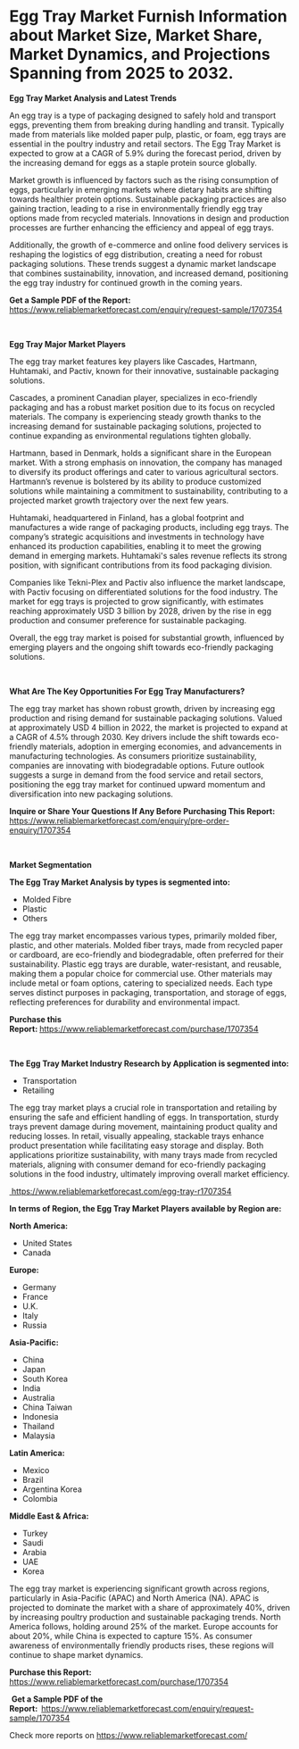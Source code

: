 <p><h1>Egg Tray Market Furnish Information about Market Size, Market Share, Market Dynamics, and Projections Spanning from 2025 to 2032.</h1></p><p><strong>Egg Tray Market Analysis and Latest Trends</strong></p>
<p><p>An egg tray is a type of packaging designed to safely hold and transport eggs, preventing them from breaking during handling and transit. Typically made from materials like molded paper pulp, plastic, or foam, egg trays are essential in the poultry industry and retail sectors. The Egg Tray Market is expected to grow at a CAGR of 5.9% during the forecast period, driven by the increasing demand for eggs as a staple protein source globally.</p><p>Market growth is influenced by factors such as the rising consumption of eggs, particularly in emerging markets where dietary habits are shifting towards healthier protein options. Sustainable packaging practices are also gaining traction, leading to a rise in environmentally friendly egg tray options made from recycled materials. Innovations in design and production processes are further enhancing the efficiency and appeal of egg trays. </p><p>Additionally, the growth of e-commerce and online food delivery services is reshaping the logistics of egg distribution, creating a need for robust packaging solutions. These trends suggest a dynamic market landscape that combines sustainability, innovation, and increased demand, positioning the egg tray industry for continued growth in the coming years.</p></p>
<p><strong>Get a Sample PDF of the Report:&nbsp;</strong> <a href="https://www.reliablemarketforecast.com/enquiry/request-sample/1707354?utm_campaign=3120&utm_medium=2&utm_source=Github&utm_content=ia&utm_term=04042025&utm_id=egg-tray">https://www.reliablemarketforecast.com/enquiry/request-sample/1707354</a></p>
<p>&nbsp;</p>
<p><strong>Egg Tray Major Market Players</strong></p>
<p><p>The egg tray market features key players like Cascades, Hartmann, Huhtamaki, and Pactiv, known for their innovative, sustainable packaging solutions. </p><p>Cascades, a prominent Canadian player, specializes in eco-friendly packaging and has a robust market position due to its focus on recycled materials. The company is experiencing steady growth thanks to the increasing demand for sustainable packaging solutions, projected to continue expanding as environmental regulations tighten globally. </p><p>Hartmann, based in Denmark, holds a significant share in the European market. With a strong emphasis on innovation, the company has managed to diversify its product offerings and cater to various agricultural sectors. Hartmann’s revenue is bolstered by its ability to produce customized solutions while maintaining a commitment to sustainability, contributing to a projected market growth trajectory over the next few years.</p><p>Huhtamaki, headquartered in Finland, has a global footprint and manufactures a wide range of packaging products, including egg trays. The company’s strategic acquisitions and investments in technology have enhanced its production capabilities, enabling it to meet the growing demand in emerging markets. Huhtamaki's sales revenue reflects its strong position, with significant contributions from its food packaging division.</p><p>Companies like Tekni-Plex and Pactiv also influence the market landscape, with Pactiv focusing on differentiated solutions for the food industry. The market for egg trays is projected to grow significantly, with estimates reaching approximately USD 3 billion by 2028, driven by the rise in egg production and consumer preference for sustainable packaging.</p><p>Overall, the egg tray market is poised for substantial growth, influenced by emerging players and the ongoing shift towards eco-friendly packaging solutions.</p></p>
<p>&nbsp;</p>
<p><strong>What Are The Key Opportunities For Egg Tray Manufacturers?</strong></p>
<p><p>The egg tray market has shown robust growth, driven by increasing egg production and rising demand for sustainable packaging solutions. Valued at approximately USD 4 billion in 2022, the market is projected to expand at a CAGR of 4.5% through 2030. Key drivers include the shift towards eco-friendly materials, adoption in emerging economies, and advancements in manufacturing technologies. As consumers prioritize sustainability, companies are innovating with biodegradable options. Future outlook suggests a surge in demand from the food service and retail sectors, positioning the egg tray market for continued upward momentum and diversification into new packaging solutions.</p></p>
<p><strong>Inquire or Share Your Questions If Any Before Purchasing This Report:</strong> <a href="https://www.reliablemarketforecast.com/enquiry/pre-order-enquiry/1707354?utm_campaign=3120&utm_medium=2&utm_source=Github&utm_content=ia&utm_term=04042025&utm_id=egg-tray">https://www.reliablemarketforecast.com/enquiry/pre-order-enquiry/1707354</a></p>
<p>&nbsp;</p>
<p><strong>Market Segmentation</strong></p>
<p><strong>The Egg Tray Market Analysis by types is segmented into:</strong></p>
<p><ul><li>Molded Fibre</li><li>Plastic</li><li>Others</li></ul></p>
<p><p>The egg tray market encompasses various types, primarily molded fiber, plastic, and other materials. Molded fiber trays, made from recycled paper or cardboard, are eco-friendly and biodegradable, often preferred for their sustainability. Plastic egg trays are durable, water-resistant, and reusable, making them a popular choice for commercial use. Other materials may include metal or foam options, catering to specialized needs. Each type serves distinct purposes in packaging, transportation, and storage of eggs, reflecting preferences for durability and environmental impact.</p></p>
<p><strong>Purchase this Report:&nbsp;</strong><a href="https://www.reliablemarketforecast.com/purchase/1707354?utm_campaign=3120&utm_medium=2&utm_source=Github&utm_content=ia&utm_term=04042025&utm_id=egg-tray">https://www.reliablemarketforecast.com/purchase/1707354</a></p>
<p>&nbsp;</p>
<p><strong>The Egg Tray Market Industry Research by Application is segmented into:</strong></p>
<p><ul><li>Transportation</li><li>Retailing</li></ul></p>
<p><p>The egg tray market plays a crucial role in transportation and retailing by ensuring the safe and efficient handling of eggs. In transportation, sturdy trays prevent damage during movement, maintaining product quality and reducing losses. In retail, visually appealing, stackable trays enhance product presentation while facilitating easy storage and display. Both applications prioritize sustainability, with many trays made from recycled materials, aligning with consumer demand for eco-friendly packaging solutions in the food industry, ultimately improving overall market efficiency.</p></p>
<p><a href="https://www.reliablemarketforecast.com/egg-tray-r1707354?utm_campaign=3120&utm_medium=2&utm_source=Github&utm_content=ia&utm_term=04042025&utm_id=egg-tray">&nbsp;https://www.reliablemarketforecast.com/egg-tray-r1707354</a></p>
<p><strong>In terms of Region, the Egg Tray Market Players available by Region are:</strong></p>
<p>
    <p> <strong> North America: </strong>
        <ul>
            <li>United States</li>
            <li>Canada</li>
        </ul>
        </p> 
    <p> <strong> Europe: </strong>
        <ul>
            <li>Germany</li>
            <li>France</li>
            <li>U.K.</li>
            <li>Italy</li>
            <li>Russia</li>
        </ul>
        </p> 
    <p> <strong> Asia-Pacific: </strong>
        <ul>
            <li>China</li>
            <li>Japan</li>
            <li>South Korea</li>
            <li>India</li>
            <li>Australia</li>
            <li>China Taiwan</li>
            <li>Indonesia</li>
            <li>Thailand</li>
            <li>Malaysia</li>
        </ul>
        </p> 
    <p> <strong> Latin America: </strong>
        <ul>
            <li>Mexico</li>
            <li>Brazil</li>
            <li>Argentina Korea</li>
            <li>Colombia</li>
        </ul>
        </p> 
    <p> <strong> Middle East & Africa: </strong>
        <ul>
            <li>Turkey</li>
            <li>Saudi</li>
            <li>Arabia</li>
            <li>UAE</li>
            <li>Korea</li>
        </ul>
    </p>
    </p>
<p><p>The egg tray market is experiencing significant growth across regions, particularly in Asia-Pacific (APAC) and North America (NA). APAC is projected to dominate the market with a share of approximately 40%, driven by increasing poultry production and sustainable packaging trends. North America follows, holding around 25% of the market. Europe accounts for about 20%, while China is expected to capture 15%. As consumer awareness of environmentally friendly products rises, these regions will continue to shape market dynamics.</p></p>
<p><strong>Purchase this Report: </strong><a href="https://www.reliablemarketforecast.com/purchase/1707354?utm_campaign=3120&utm_medium=2&utm_source=Github&utm_content=ia&utm_term=04042025&utm_id=egg-tray">https://www.reliablemarketforecast.com/purchase/1707354</a></p>
<p>&nbsp;<strong>Get a Sample PDF of the Report:&nbsp;&nbsp;</strong><a href="https://www.reliablemarketforecast.com/enquiry/request-sample/1707354?utm_campaign=3120&utm_medium=2&utm_source=Github&utm_content=ia&utm_term=04042025&utm_id=egg-tray">https://www.reliablemarketforecast.com/enquiry/request-sample/1707354</a></p>
<p><strong></strong></p>
<p>Check more reports on <a href="https://www.reliablemarketforecast.com/?utm_campaign=3120&utm_medium=2&utm_source=Github&utm_content=ia&utm_term=04042025&utm_id=egg-tray">https://www.reliablemarketforecast.com/</a></p>